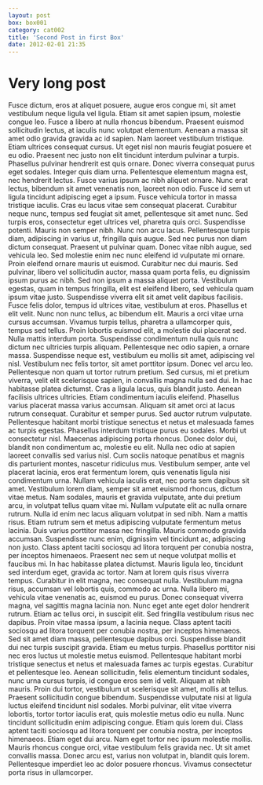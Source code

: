 ```yaml
---
layout: post
box: box001
category: cat002
title: 'Second Post in first Box'
date: 2012-02-01 21:35
---
```

# Very long post

Fusce dictum, eros at aliquet posuere, augue eros congue mi, sit amet vestibulum neque ligula vel ligula. Etiam sit amet sapien ipsum, molestie congue leo. Fusce a libero at nulla rhoncus bibendum. Praesent euismod sollicitudin lectus, at iaculis nunc volutpat elementum. Aenean a massa sit amet odio gravida gravida ac id sapien. Nam laoreet vestibulum tristique. Etiam ultrices consequat cursus. Ut eget nisl non mauris feugiat posuere et eu odio. Praesent nec justo non elit tincidunt interdum pulvinar a turpis. Phasellus pulvinar hendrerit est quis ornare. Donec viverra consequat purus eget sodales. Integer quis diam urna. Pellentesque elementum magna est, nec hendrerit lectus. Fusce varius ipsum ac nibh aliquet ornare.   Nunc erat lectus, bibendum sit amet venenatis non, laoreet non odio. Fusce id sem ut ligula tincidunt adipiscing eget a ipsum. Fusce vehicula tortor in massa tristique iaculis. Cras eu lacus vitae sem consequat placerat. Curabitur neque nunc, tempus sed feugiat sit amet, pellentesque sit amet nunc. Sed turpis eros, consectetur eget ultrices vel, pharetra quis orci. Suspendisse potenti. Mauris non semper nibh.   Nunc non arcu lacus. Pellentesque turpis diam, adipiscing in varius ut, fringilla quis augue. Sed nec purus non diam dictum consequat. Praesent ut pulvinar quam. Donec vitae nibh augue, sed vehicula leo. Sed molestie enim nec nunc eleifend id vulputate mi ornare. Proin eleifend ornare mauris ut euismod. Curabitur nec dui mauris.   Sed pulvinar, libero vel sollicitudin auctor, massa quam porta felis, eu dignissim ipsum purus ac nibh. Sed non ipsum a massa aliquet porta. Vestibulum egestas, quam in tempus fringilla, elit est eleifend libero, sed vehicula quam ipsum vitae justo. Suspendisse viverra elit sit amet velit dapibus facilisis. Fusce felis dolor, tempus id ultrices vitae, vestibulum at eros. Phasellus et elit velit. Nunc non nunc tellus, ac bibendum elit. Mauris a orci vitae urna cursus accumsan. Vivamus turpis tellus, pharetra a ullamcorper quis, tempus sed tellus. Proin lobortis euismod elit, a molestie dui placerat sed. Nulla mattis interdum porta. Suspendisse condimentum nulla quis nunc dictum nec ultricies turpis aliquam. Pellentesque nec odio sapien, a ornare massa. Suspendisse neque est, vestibulum eu mollis sit amet, adipiscing vel nisl. Vestibulum nec felis tortor, sit amet porttitor ipsum. Donec vel arcu leo.   Pellentesque non quam ut tortor rutrum pretium. Sed cursus, mi et pretium viverra, velit elit scelerisque sapien, in convallis magna nulla sed dui. In hac habitasse platea dictumst. Cras a ligula lacus, quis blandit justo. Aenean facilisis ultrices ultricies. Etiam condimentum iaculis eleifend. Phasellus varius placerat massa varius accumsan. Aliquam sit amet orci at lacus rutrum consequat. Curabitur et semper purus. Sed auctor rutrum vulputate. Pellentesque habitant morbi tristique senectus et netus et malesuada fames ac turpis egestas. Phasellus interdum tristique purus eu sodales. Morbi ut consectetur nisl. Maecenas adipiscing porta rhoncus. Donec dolor dui, blandit non condimentum ac, molestie eu elit. Nulla nec odio at sapien laoreet convallis sed varius nisl.   Cum sociis natoque penatibus et magnis dis parturient montes, nascetur ridiculus mus. Vestibulum semper, ante vel placerat lacinia, eros erat fermentum lorem, quis venenatis ligula nisi condimentum urna. Nullam vehicula iaculis erat, nec porta sem dapibus sit amet. Vestibulum lorem diam, semper sit amet euismod rhoncus, dictum vitae metus. Nam sodales, mauris et gravida vulputate, ante dui pretium arcu, in volutpat tellus quam vitae mi. Nullam vulputate elit ac nulla ornare rutrum. Nulla id enim nec lacus aliquam volutpat in sed nibh. Nam a mattis risus. Etiam rutrum sem et metus adipiscing vulputate fermentum metus lacinia. Duis varius porttitor massa nec fringilla. Mauris commodo gravida accumsan. Suspendisse nunc enim, dignissim vel tincidunt ac, adipiscing non justo. Class aptent taciti sociosqu ad litora torquent per conubia nostra, per inceptos himenaeos.   Praesent nec sem ut neque volutpat mollis et faucibus mi. In hac habitasse platea dictumst. Mauris ligula leo, tincidunt sed interdum eget, gravida ac tortor. Nam at lorem quis risus viverra tempus. Curabitur in elit magna, nec consequat nulla. Vestibulum magna risus, accumsan vel lobortis quis, commodo ac urna. Nulla libero mi, vehicula vitae venenatis ac, euismod eu purus. Donec consequat viverra magna, vel sagittis magna lacinia non. Nunc eget ante eget dolor hendrerit rutrum. Etiam ac tellus orci, in suscipit elit. Sed fringilla vestibulum risus nec dapibus.   Proin vitae massa ipsum, a lacinia neque. Class aptent taciti sociosqu ad litora torquent per conubia nostra, per inceptos himenaeos. Sed sit amet diam massa, pellentesque dapibus orci. Suspendisse blandit dui nec turpis suscipit gravida. Etiam eu metus turpis. Phasellus porttitor nisi nec eros luctus ut molestie metus euismod. Pellentesque habitant morbi tristique senectus et netus et malesuada fames ac turpis egestas. Curabitur et pellentesque leo. Aenean sollicitudin, felis elementum tincidunt sodales, nunc urna cursus turpis, id congue eros sem id velit. Aliquam at nibh mauris. Proin dui tortor, vestibulum ut scelerisque sit amet, mollis at tellus. Praesent sollicitudin congue bibendum. Suspendisse vulputate nisi at ligula luctus eleifend tincidunt nisl sodales. Morbi pulvinar, elit vitae viverra lobortis, tortor tortor iaculis erat, quis molestie metus odio eu nulla.   Nunc tincidunt sollicitudin enim adipiscing congue. Etiam quis lorem dui. Class aptent taciti sociosqu ad litora torquent per conubia nostra, per inceptos himenaeos. Etiam eget dui arcu. Nam eget tortor nec ipsum molestie mollis. Mauris rhoncus congue orci, vitae vestibulum felis gravida nec. Ut sit amet convallis massa.   Donec arcu est, varius non volutpat in, blandit quis lorem. Pellentesque imperdiet leo ac dolor posuere rhoncus. Vivamus consectetur porta risus in ullamcorper. 